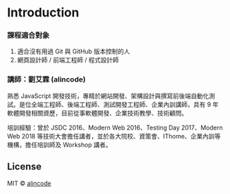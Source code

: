 # Introduction

### 課程適合對象

1. 適合沒有用過 Git 與 GitHub 版本控制的人
2. 網頁設計師 / 前端工程師 / 程式設計師

### 講師：劉艾霖 (alincode)

熟悉 JavaScript 開發技術，專精於網站開發、架構設計與撰寫前後端自動化測試。是位全端工程師、後端工程師、測試開發工程師、企業內訓講師，具有 9 年軟體開發相關資歷，目前從事軟體開發、企業技術教學、技術顧問。

培訓經驗：曾於 JSDC 2016、Modern Web 2016、Testing Day 2017、Modern Web 2018 等技術大會擔任講者，並於各大院校、資策會、IThome、企業內訓等機構，擔任培訓師及 Workshop 講者。

<!-- 
### 上課注意事項
#### 需事前安裝以下軟體
* 建議使用 Google Chrome 瀏覽器
* VirtualBox 5.x 以上版本虛擬機器軟體及 Extension Pack
-->

<!--
#### 並確保電腦規格符合以下建議條件：

1. 建議使用 64 位元作業系統
1. 作業系統 Windows、Mac 或 Linux 皆可
1. 建議 8GB 以上實體記憶體（最低需求為 4GB）
1. 至少 40GB 磁碟可用空間
-->

<!-- 我們在課程中會提供實作練習專用的 VM Image，以方便搭配教材內容。 -->

## License

MIT © [alincode](https://github.com/alincode)